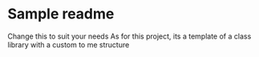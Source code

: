 # Sample readme

Change this to suit your needs
As for this project, its a template of a class library with a custom to me structure